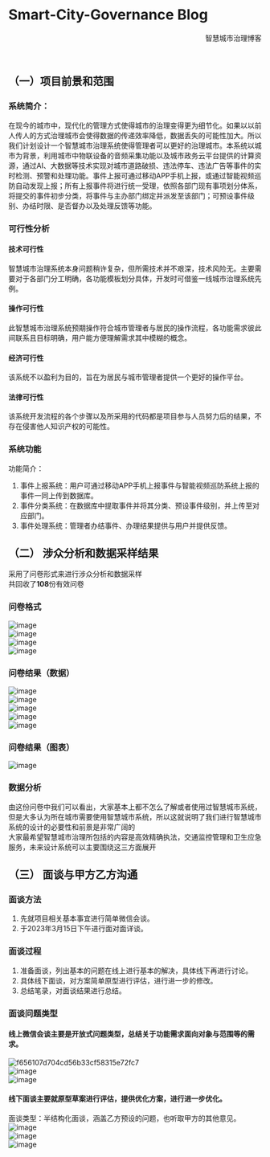 # Smart-City-Governance Blog  

<p align = 'right'>智慧城市治理博客</p>  <br>

## （一）项目前景和范围

### 系统简介：
在现今的城市中，现代化的管理方式使得城市的治理变得更为细节化。如果以以前人传人的方式治理城市会使得数据的传递效率降低，数据丢失的可能性加大。所以我们计划设计一个智慧城市治理系统使得管理者可以更好的治理城市。本系统以城市为背景，利用城市中物联设备的音频采集功能以及城市政务云平台提供的计算资源，通过AI、大数据等技术实现对城市道路破损、违法停车、违法广告等事件的实时检测、预警和处理功能。事件上报可通过移动APP手机上报，或通过智能视频巡防自动发现上报；所有上报事件将进行统一受理，依照各部门现有事项划分体系，将提交的事件初步分类，将事件与主办部门绑定并派发至该部门；可预设事件级别、办结时限、是否督办以及处理反馈等功能。
### 可行性分析
#### 技术可行性
智慧城市治理系统本身问题稍许复杂，但所需技术并不艰深，技术风险无。主要需要对于各部门分工明确，各功能模板划分具体，开发时可借鉴一线城市治理系统先例。
#### 操作可行性
此智慧城市治理系统预期操作符合城市管理者与居民的操作流程，各功能需求彼此间联系且目标明确，用户能方便理解需求其中模糊的概念。
#### 经济可行性
该系统不以盈利为目的，旨在为居民与城市管理者提供一个更好的操作平台。
#### 法律可行性
该系统开发流程的各个步骤以及所采用的代码都是项目参与人员努力后的结果，不存在侵害他人知识产权的可能性。
### 系统功能
功能简介：
1. 事件上报系统：用户可通过移动APP手机上报事件与智能视频巡防系统上报的事件一同上传到数据库。
2. 事件分类系统：在数据库中提取事件并将其分类、预设事件级别，并上传至对应部门。
3. 事件处理系统：管理者办结事件、办理结果提供与用户并提供反馈。  

（二） 涉众分析和数据采样结果
-------------------
采用了问卷形式来进行涉众分析和数据采样<br>
共回收了**108**份有效问卷  

### 问卷格式
![image](https://user-images.githubusercontent.com/128110243/225808848-8b41a86c-f4c3-4340-bedd-215238112713.png)<br>
![image](https://user-images.githubusercontent.com/128110243/225808870-82913859-0e01-48fc-8fa1-dc7fb960050c.png)<br>
![image](https://user-images.githubusercontent.com/128110243/225808900-540ef88d-b753-455f-9fa2-d1799528c744.png)<br>
![image](https://user-images.githubusercontent.com/128110243/225808916-98373a1e-1561-4ace-b85a-17954ab9473c.png)<br>

### 问卷结果（数据）
![image](https://user-images.githubusercontent.com/128110243/225808556-1aba0d17-6ba3-40db-a26f-6b02c5d66d46.png)<br>
![image](https://user-images.githubusercontent.com/128110243/225808589-caa3b269-5192-4b30-bbf6-1ddeb4ef188b.png)<br>
![image](https://user-images.githubusercontent.com/128110243/225808640-d51a7790-425e-47c4-ab26-407defea3b5f.png)<br>
![image](https://user-images.githubusercontent.com/128110243/225808670-5418e714-a81c-45ef-965b-96199b3ec936.png)<br>
![image](https://user-images.githubusercontent.com/128110243/225808710-143df7dd-cec3-4529-a094-1c3c48210dba.png)<br>

### 问卷结果（图表）
![image](https://user-images.githubusercontent.com/128110243/225805230-b0235d37-3937-433a-a4f5-f2c485eb79c6.png)  <br>

### 数据分析  

由这份问卷中我们可以看出，大家基本上都不怎么了解或者使用过智慧城市系统，但是大多认为所在城市需要使用智慧城市系统，所以这就说明了我们进行智慧城市系统的设计的必要性和前景是非常广阔的<br>
大家最希望智慧城市治理所包括的内容是高效精确执法，交通监控管理和卫生应急服务，未来设计系统可以主要围绕这三方面展开  

（三） 面谈与甲方乙方沟通
----------------------------

### 面谈方法
1.	先就项目相关基本事宜进行简单微信会谈。
2.	于2023年3月15日下午进行面对面详谈。
### 面谈过程
1.	准备面谈，列出基本的问题在线上进行基本的解决，具体线下再进行讨论。
2.	具体线下面谈，对方案简单原型进行评估，进行进一步的修改。
3.	总结笔录，对面谈结果进行总结。
###	面谈问题类型
#### 线上微信会谈主要是开放式问题类型，总结关于功能需求面向对象与范围等的需求。<br>
![f656107d704cd56b33cf58315e72fc7](https://user-images.githubusercontent.com/128110243/225805579-bfe45565-dbca-4a7e-be4b-a5920d845d02.jpg)<br>
![image](https://user-images.githubusercontent.com/128110243/225805590-fa37e9cc-dfa1-49ad-8e86-173e9ac46361.png)<br>
![image](https://user-images.githubusercontent.com/128110243/225805597-4ca5e677-b8dd-4a31-b86b-80de0c744327.png)<br>
#### 线下面谈主要就原型草案进行评估，提供优化方案，进行进一步优化。<br>
面谈类型：半结构化面谈，涵盖乙方预设的问题，也听取甲方的其他意见。<br>
![image](https://user-images.githubusercontent.com/128110243/225805685-01a3b675-ba3f-4070-8a48-fbbe105b71f6.png)<br>
![image](https://user-images.githubusercontent.com/128110243/225805690-0851f268-629a-4a28-b63f-4c821247a252.png)<br>
![image](https://user-images.githubusercontent.com/128110243/225805719-5302bd53-5258-4254-b0ca-9ef7b2b2efc2.png)<br>
